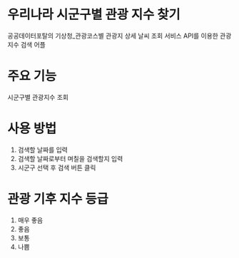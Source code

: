 # 우리나라 시군구별 관광 지수 찾기

공공데이터포탈의 기상청_관광코스별 관광지 상세 날씨 조회 서비스 API를 이용한 관광 지수 검색 어플

# 주요 기능

시군구별 관광지수 조회

# 사용 방법

1. 검색할 날짜를 입력
2. 검색할 날짜로부터 며칠을 검색할지 입력
3. 시군구 선택 후 검색 버튼 클릭

# 관광 기후 지수 등급

1. 매우 좋음
2. 좋음
3. 보통
4. 나쁨
